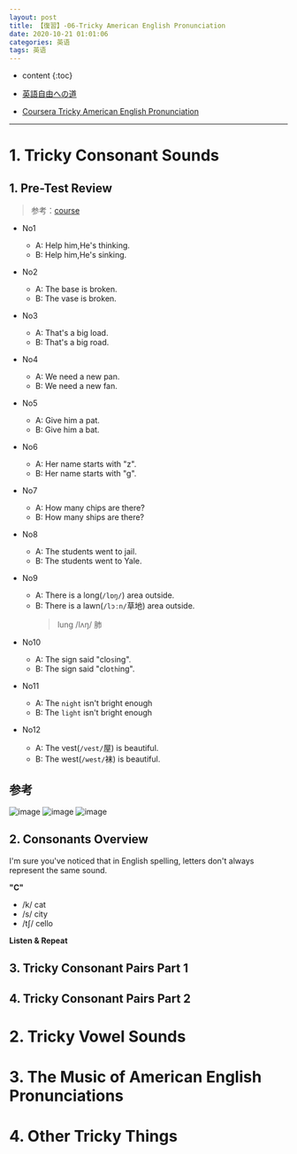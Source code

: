 ```yaml
---
layout: post
title: 【復習】-06-Tricky American English Pronunciation
date: 2020-10-21 01:01:06
categories: 英语
tags: 英语
---
```

* content
{:toc}

- [英語自由への道](https://docs.google.com/presentation/d/e/2PACX-1vSWAq8dfyvOvWCq4Li_3ICMi1UeHmwNbRSJdQ9qDZssni4MwFIjMbiG_9cbkk3nc4nnm7nAutWtDF5f/pub?start=false&loop=false&delayms=3000)

- [Coursera Tricky American English Pronunciation](https://www.coursera.org/learn/tricky-american-english-pronunciation/home/welcome)

---

# 1. Tricky Consonant Sounds

## 1. Pre-Test Review

> 参考：[course](https://www.coursera.org/learn/tricky-american-english-pronunciation/lecture/mYAWV/pre-test-review)

- No1
  - A: Help him,He's thinking.
  - B: Help him,He's sinking.

- No2
  - A: The base is broken.
  - B: The vase is broken.

- No3
  - A: That's a big load.
  - B: That's a big road.

- No4
  - A: We need a new pan.
  - B: We need a new fan.

- No5
  - A: Give him a pat.
  - B: Give him a bat.

- No6
  - A: Her name starts with "z".
  - B: Her name starts with "g".

- No7
  - A: How many chips are there?
  - B: How many ships are there?

- No8 
  - A: The students went to jail.
  - B: The students went to Yale.

- No9
  - A: There is a long(`/lɒŋ/`) area outside.
  - B: There is a lawn(`/lɔːn/`草地) area outside.
    > lung /lʌŋ/ 肺

- No10
  - A: The sign said "clo`s`ing".
  - B: The sign said "clo`th`ing".

- No11
  - A: The `night` isn't bright enough
  - B: The `light` isn't bright enough

- No12
  - A: The vest(`/vest/`屋) is beautiful.
  - B: The west(`/west/`袜) is beautiful.

## 参考

![image](https://user-images.githubusercontent.com/18595935/99959132-cfa25500-2dcd-11eb-8e58-49fe314f21d1.png)
![image](https://user-images.githubusercontent.com/18595935/99959160-db8e1700-2dcd-11eb-8017-e754b6ad2564.png)
![image](https://user-images.githubusercontent.com/18595935/99959179-e3e65200-2dcd-11eb-84ff-abb3c4d14d3d.png)

## 2. Consonants Overview

I'm sure you've noticed that in English spelling, letters don't always represent the same sound.

**"C"**
- /k/ cat
- /s/ city
- /tʃ/ cello

**Listen & Repeat**



## 3. Tricky Consonant Pairs Part 1

## 4. Tricky Consonant Pairs Part 2



# 2. Tricky Vowel Sounds

# 3. The Music of American English Pronunciations

# 4. Other Tricky Things
